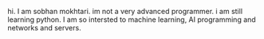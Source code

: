 hi. I am sobhan mokhtari. im not a very advanced programmer. i am still learning python.
I am so intersted to machine learning, AI programming and networks and servers.


<!---
Sobhan-mk/Sobhan-mk is a ✨ special ✨ repository because its `README.md` (this file) appears on your GitHub profile.
You can click the Preview link to take a look at your changes.
--->
